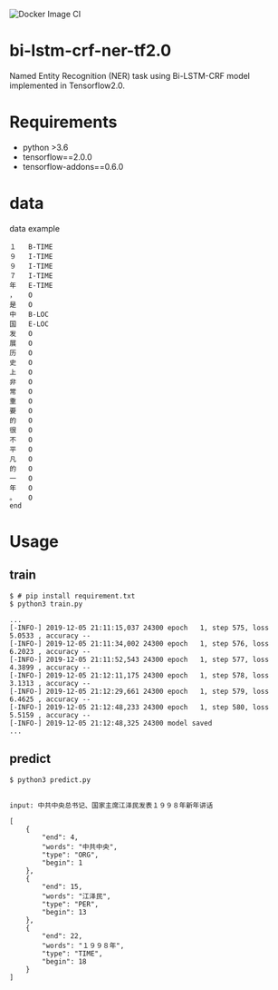 ![Docker Image CI](https://github.com/TaylorHere/bi-lstm-crf-ner-tf2.0/workflows/Docker%20Image%20CI/badge.svg)

# bi-lstm-crf-ner-tf2.0

Named Entity Recognition (NER) task using Bi-LSTM-CRF model implemented in Tensorflow2.0.


# Requirements

- python >3.6
- tensorflow==2.0.0
- tensorflow-addons==0.6.0

# data 
data example 

    １	B-TIME
    ９	I-TIME
    ９	I-TIME
    ７	I-TIME
    年	E-TIME
    ，	O
    是	O
    中	B-LOC
    国	E-LOC
    发	O
    展	O
    历	O
    史	O
    上	O
    非	O
    常	O
    重	O
    要	O
    的	O
    很	O
    不	O
    平	O
    凡	O
    的	O
    一	O
    年	O
    。	O
    end

# Usage

## train
    $ # pip install requirement.txt
    $ python3 train.py
    
    ...
    [-INFO-] 2019-12-05 21:11:15,037 24300 epoch   1, step 575, loss  5.0533 , accuracy --
    [-INFO-] 2019-12-05 21:11:34,002 24300 epoch   1, step 576, loss  6.2023 , accuracy --
    [-INFO-] 2019-12-05 21:11:52,543 24300 epoch   1, step 577, loss  4.3899 , accuracy --
    [-INFO-] 2019-12-05 21:12:11,175 24300 epoch   1, step 578, loss  3.1313 , accuracy --
    [-INFO-] 2019-12-05 21:12:29,661 24300 epoch   1, step 579, loss  6.4625 , accuracy --
    [-INFO-] 2019-12-05 21:12:48,233 24300 epoch   1, step 580, loss  5.5159 , accuracy --
    [-INFO-] 2019-12-05 21:12:48,325 24300 model saved
    ...
    
## predict 

    $ python3 predict.py
    
    
    input: 中共中央总书记、国家主席江泽民发表１９９８年新年讲话
    
    [
        {
            "end": 4,
            "words": "中共中央",
            "type": "ORG",
            "begin": 1
        },
        {
            "end": 15,
            "words": "江泽民",
            "type": "PER",
            "begin": 13
        },
        {
            "end": 22,
            "words": "１９９８年",
            "type": "TIME",
            "begin": 18
        }
    ]
    

